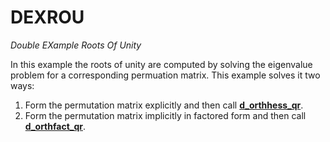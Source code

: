 # DEXROU #
_Double EXample Roots Of Unity_

In this example the roots of unity are computed by solving the eigenvalue problem for a corresponding permuation matrix. This example solves it two ways:
 1. Form the permutation matrix explicitly and then call [__d_orthhess_qr__]().
 2. Form the permutation matrix implicitly in factored form and then call [__d_orthfact_qr__]().

